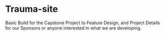 # Trauma-site

Basic Build for the Capstone Project to Feature Design, and Project Details for our Sponsors or anyone interested in what we are developing.

